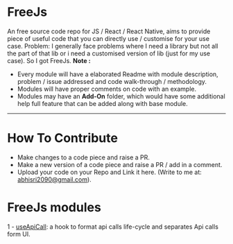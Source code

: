 # FreeJs
An free source code repo for JS / React / React Native, aims to provide piece of useful code that you can directly use / customise for your use case.
Problem: I generally face problems where I need a library but not all the part of that lib or i need a customised version of lib (just for my use case). So I got FreeJs.
__Note :__
* Every module will have a elaborated Readme with module description, problem / issue addressed and code walk-through / methodology.
* Modules will have proper comments on code with an example.
* Modules may have an __Add-On__ folder, which would have some additional help full feature that can be added along with base module.
___

# How To Contribute
- Make changes to a code piece and raise a PR.
- Make a new version of a code piece and raise a PR / add in a comment.
- Upload your code on your Repo and Link it here. (Write to me at: abhisri2090@gmail.com).

# FreeJs modules
1 - [useApiCall](https://github.com/abhisri2090/FreeJs/tree/main/useApiCall): a hook to format api calls life-cycle and separates Api calls form UI.

